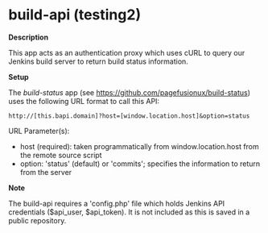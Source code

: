 # build-api (testing2)

**Description**

This app acts as an authentication proxy which uses cURL to query our Jenkins build server to 
return build status information.

**Setup**

The _build-status_ app (see https://github.com/pagefusionux/build-status) uses the
following URL format to call this API:
````
http://[this.bapi.domain]?host=[window.location.host]&option=status
````

URL Parameter(s):
- host (required): taken programmatically from window.location.host from the remote source script
- option: 'status' (default) or 'commits'; specifies the information to return from the server

**Note**

The build-api requires a 'config.php' file which holds Jenkins API credentials ($api_user, 
$api_token). It is not included as this is saved in a public repository.
